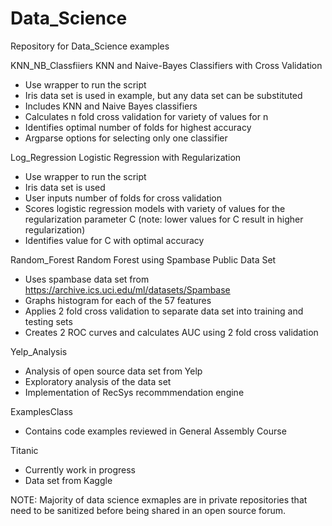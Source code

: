 Data_Science
===========

Repository for Data_Science examples

KNN_NB_Classfiiers
KNN and Naive-Bayes Classifiers with Cross Validation 
- Use wrapper to run the script
- Iris data set is used in example, but any data set can be substituted
- Includes KNN and Naive Bayes classifiers
- Calculates n fold cross validation for variety of values for n
- Identifies optimal number of folds for highest accuracy
- Argparse options for selecting only one classifier


Log_Regression
Logistic Regression with Regularization
- Use wrapper to run the script
- Iris data set is used
- User inputs number of folds for cross validation
- Scores logistic regression models with variety of values for the regularization parameter C (note: lower values for C result in higher regularization)
- Identifies value for C with optimal accuracy


Random_Forest
Random Forest using Spambase Public Data Set
- Uses spambase data set from https://archive.ics.uci.edu/ml/datasets/Spambase
- Graphs histogram for each of the 57 features
- Applies 2 fold cross validation to separate data set into training and testing sets
- Creates 2 ROC curves and calculates AUC using 2 fold cross validation


Yelp_Analysis
- Analysis of open source data set from Yelp
- Exploratory analysis of the data set
- Implementation of RecSys recommmendation engine


ExamplesClass
- Contains code examples reviewed in General Assembly Course


Titanic
- Currently work in progress
- Data set from Kaggle 


NOTE: Majority of data science exmaples are in private repositories that need to be sanitized before being shared in an open source forum.
